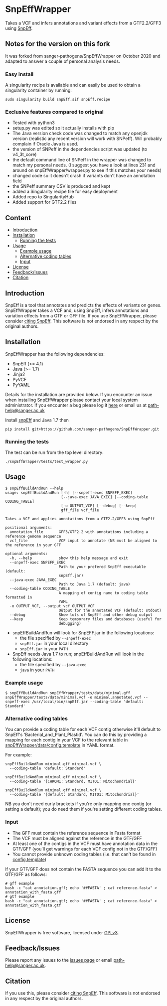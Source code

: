 # SnpEffWrapper
Takes a VCF and infers annotations and variant effects from a GTF2.2/GFF3 using [SnpEff](http://snpeff.sourceforge.net/).

## Notes for the version on this fork
It was forked from sanger-pathogens/SnpEffWrapper on October 2020 and adapted to answer a couple of personal analysis needs. 

### Easy install
A singularity recipe is available and can easily be used to obtain a singularity container by running:

```
sudo singularity build snpEff.sif snpEff.recipe 
```

### Exclusive features compared to original
* Tested with python3
* setup.py was edited so it actually installs with pip
* The Java version check code was changed to match any openjdk version (realistic any recent version will work with SNPeff). Will probably complain if Oracle Java is used.
* the version of SNPeff in the dependencies script was updated (to v4_3t_core)
* the default command line of SNPeff in the wrapper was changed to match my personal needs. (I suggest you have a look at lines 231 and around on snpEffWrapper/wrapper.py to see if this matches your needs) 
* changed code so it doesn't crash if variants don't have an annotation field
* the SNPeff summary CSV is produced and kept 
* added a Singularity recipe file for easy deployment
* Added repo to SingularityHub 
* Added support for GTF2.2 files


## Content
  * [Introduction](#introduction)
  * [Installation](#installation)
    * [Running the tests](#running-the-tests)
  * [Usage](#usage)
    * [Example usage](#example-usage)
    * [Alternative coding tables](#alternative-coding-tables)
    * [Input](#input)
  * [License](#license)
  * [Feedback/Issues](#feedbackissues)
  * [Citation](#citation)

## Introduction
SnpEff is a tool that annotates and predicts the effects of variants on genes. SnpEffWrapper takes a VCF and, using SnpEff, infers annotations and variation effects from a GTF or GFF file. If you use SnpEffWrapper, please consider [citing SnpEff](http://snpeff.sourceforge.net/SnpEff.html#citing). This software is not endorsed in any respect by the original authors.

## Installation
SnpEffWrapper has the following dependencies:

 * SnpEff (>= 4.1)
 * Java (>= 1.7)
 * Jinja2
 * PyVCF
 * PyYAML

Details for the installation are provided below. If you encounter an issue when installing SnpEffWrapper please contact your local system administrator. If you encounter a bug please log it [here](https://github.com/sanger-pathogens/SnpEffWrapper/issues) or email us at path-help@sanger.ac.uk

Install [snpEff](http://snpeff.sourceforge.net/) and Java 1.7 then

```
pip install git+https://github.com/sanger-pathogens/SnpEffWrapper.git
```
### Running the tests
The test can be run from the top level directory:  

```
./snpEffWrapper/tests/test_wrapper.py
```
## Usage
```
$ snpEffBuildAndRun --help
usage: snpEffBuildAndRun [-h] [--snpeff-exec SNPEFF_EXEC]
                         [--java-exec JAVA_EXEC] [--coding-table CODING_TABLE]
                         [-o OUTPUT_VCF] [--debug] [--keep]
                         gff_file vcf_file

Takes a VCF and applies annotations from a GTF2.2/GFF3 using SnpEff

positional arguments:
  annotation_file       GFF3/GTF2.2 with annotations including a reference genome sequence
  vcf_file              VCF input to annotate (NB must be aligned to the reference in your GFF

optional arguments:
  -h, --help            show this help message and exit
  --snpeff-exec SNPEFF_EXEC
                        Path to your prefered SnpEff executable (default:
                        snpEff.jar)
  --java-exec JAVA_EXEC
                        Path to Java 1.7 (default: java)
  --coding-table CODING_TABLE
                        A mapping of contig name to coding table formatted in
                        YAML
  -o OUTPUT_VCF, --output_vcf OUTPUT_VCF
                        Output for the annotated VCF (default: stdout)
  --debug               Show lots of SnpEff and other debug output
  --keep                Keep temporary files and databases (useful for
                        debugging)
```

* snpEffBuildAndRun will look for SnpEFF.jar in the following locations:
  * the file specified by `--snpeff-exec`
  * `snpEff.jar` in your local directory
  * `snpEff.jar` in your `PATH`
* SnpEff needs Java 1.7 to run; snpEffBuildAndRun will look in the following locations:
  * the file specified by `--java-exec`
  * `java` in your `PATH`

### Example usage
```
$ snpEffBuildAndRun snpEffWrapper/tests/data/minimal.gff snpEffWrapper/tests/data/minimal.vcf -o minimal.annotated.vcf --snpeff-exec /usr/local/bin/snpEff.jar --coding-table 'default: Standard'
```
### Alternative coding tables

You can provide a coding table for each VCF contig otherwise it'll default to SnpEff's 'Bacterial_and_Plant_Plastid'. You can do this by providing a mapping for each contig in your VCF to the relevant table in [snpEffWrapper/data/config.template](snpEffWrapper/data/config.template) in YAML format.

For example:
```
snpEffBuildAndRun minimal.gff minimal.vcf \
  --coding-table 'default: Standard'
  
snpEffBuildAndRun minimal.gff minimal.vcf \
  --coding-table '{CHROM1: Standard, MITO1: Mitochondrial}'
  
snpEffBuildAndRun minimal.gff minimal.vcf \
  --coding-table '{default: Standard, MITO1: Mitochondrial}'
```

NB you don't need curly brackets if you're only mapping one contig (or setting a default); you do need them if you're setting different coding tables.

### Input

* The GFF must contain the reference sequence in Fasta format
* The VCF must be aligned against the reference in the GTF/GFF
* At least one of the contigs in the VCF must have annotation data in the GTF/GFF (you'll get warnings for each VCF config not in the GTF/GFF)
* You cannot provide unknown coding tables (i.e. that can't be found in [config.template](snpEffWrapper/data/config.template))

If your GTF/GFF does not contain the FASTA sequence you can add it to the GTF/GFF as follows:

```
# gff example
bash -c "cat annotation.gff; echo '##FASTA' ; cat reference.fasta" > annotation_with_fasta.gff
# gtf example
bash -c "cat annotation.gtf; echo '##FASTA' ; cat reference.fasta" > annotation_with_fasta.gtf
```

## License
SnpEffWrapper is free software, licensed under [GPLv3](https://github.com/sanger-pathogens/snpeffwrapper/blob/master/LICENSE).

## Feedback/Issues
Please report any issues to the [issues page](https://github.com/sanger-pathogens/snpeffwrapper/issues) or email path-help@sanger.ac.uk.

## Citation
If you use this, please consider [citing SnpEff](http://snpeff.sourceforge.net/SnpEff.html#citing). This software is not endorsed in any respect by the original authors.
